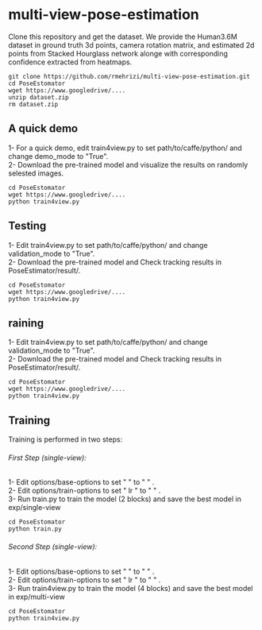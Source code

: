 # multi-view-pose-estimation

Clone this repository and get the dataset. We provide the Human3.6M dataset in ground truth 3d points, camera rotation matrix, and estimated 2d points from Stacked Hourglass network alonge with corresponding confidence extracted from heatmaps.<br />
```
git clone https://github.com/rmehrizi/multi-view-pose-estimation.git
cd PoseEstomator
wget https://www.googledrive/....
unzip dataset.zip
rm dataset.zip
```

## A quick demo
1- For a quick demo, edit train4view.py to set path/to/caffe/python/ and change demo_mode to "True". <br />
2- Download the pre-trained model and visualize the results on randomly selested images. <br />
```
cd PoseEstomator
wget https://www.googledrive/....
python train4view.py
```

## Testing
1- Edit train4view.py to set path/to/caffe/python/ and change validation_mode to "True". <br />
2- Download the pre-trained model and Check tracking results in PoseEstimator/result/. <br />
```
cd PoseEstomator
wget https://www.googledrive/....
python train4view.py
```

## raining 
1- Edit train4view.py to set path/to/caffe/python/ and change validation_mode to "True". <br />
2- Download the pre-trained model and Check tracking results in PoseEstimator/result/. <br />
```
cd PoseEstomator
wget https://www.googledrive/....
python train4view.py
```

## Training 
Training is performed in two steps: <br />
###### First Step (single-view):
1- Edit options/base-options to set "  " to " " . <br />
2- Edit options/train-options to set " lr " to " " . <br />
3- Run train.py to train the model (2 blocks) and save the best model in exp/single-view <br />
```
cd PoseEstomator
python train.py
```
###### Second Step (single-view):
1- Edit options/base-options to set "  " to " " . <br />
2- Edit options/train-options to set " lr " to " " . <br />
3- Run train4view.py to train the model (4 blocks) and save the best model in exp/multi-view <br />
```
cd PoseEstomator
python train4view.py
```
